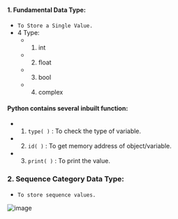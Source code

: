 #### 1. Fundamental Data Type:
- `To Store a Single Value.`
- 4 Type:
   - 1. int
   -  2. float
   - 3. bool
   - 4. complex

#### Python contains several inbuilt function:
- 1. `type( )` : To check the type of variable.
 - 2. `id( )` : To get memory address of object/variable.
  - 3. `print( )` : To print the value.  





### 2. Sequence Category Data Type:

- `To store sequence values.`



![image](https://github.com/user-attachments/assets/bb44d03d-6c2e-448c-84d9-322ed57b8cdd)
